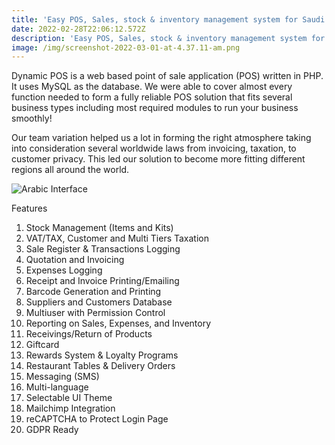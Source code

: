 ```yaml
---
title: 'Easy POS, Sales, stock & inventory management system for Saudi Arabia.'
date: 2022-02-28T22:06:12.572Z
description: 'Easy POS, Sales, stock & inventory management system for Saudi Arabia.'
image: /img/screenshot-2022-03-01-at-4.37.11-am.png
---
```

Dynamic POS is a web based point of sale application (POS) written in PHP. It uses MySQL as the database. We were able to cover almost every function needed to form a fully reliable POS solution that fits several business types including most required modules to run your business smoothly!

Our team variation helped us a lot in forming the right atmosphere taking into consideration several worldwide laws from invoicing, taxation, to customer privacy. This led our solution to become more fitting different regions all around the world.

![Arabic Interface](/img/screenshot-2022-03-01-at-5.06.59-am.png "Arabic Interface")

Features

1. Stock Management (Items and Kits)
2. VAT/TAX, Customer and Multi Tiers Taxation
3. Sale Register & Transactions Logging
4. Quotation and Invoicing
5. Expenses Logging
6. Receipt and Invoice Printing/Emailing
7. Barcode Generation and Printing
8. Suppliers and Customers Database
9. Multiuser with Permission Control
10. Reporting on Sales, Expenses, and Inventory
11. Receivings/Return of Products
12. Giftcard
13. Rewards System & Loyalty Programs
14. Restaurant Tables & Delivery Orders
15. Messaging (SMS)
16. Multi-language
17. Selectable UI Theme
18. Mailchimp Integration
19. reCAPTCHA to Protect Login Page
20. GDPR Ready
